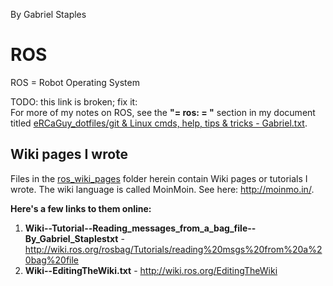
By Gabriel Staples

# ROS

ROS = Robot Operating System

TODO: this link is broken; fix it:  
For more of my notes on ROS, see the **"= ros: = "** section in my document titled [eRCaGuy_dotfiles/git & Linux cmds, help, tips & tricks - Gabriel.txt](../git%20%26%20Linux%20cmds%2C%20help%2C%20tips%20%26%20tricks%20-%20Gabriel.txt).

## Wiki pages I wrote

Files in the [ros_wiki_pages](ros_wiki_pages) folder herein contain Wiki pages or tutorials I wrote. The wiki language is called MoinMoin. See here: http://moinmo.in/. 

**Here's a few links to them online:**

1. **Wiki--Tutorial--Reading_messages_from_a_bag_file--By_Gabriel_Staplestxt** - http://wiki.ros.org/rosbag/Tutorials/reading%20msgs%20from%20a%20bag%20file
1. **Wiki--EditingTheWiki.txt** - http://wiki.ros.org/EditingTheWiki

